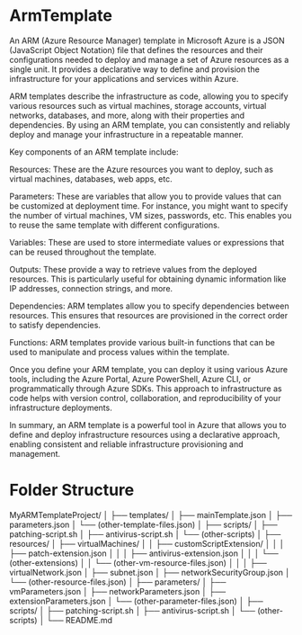 # ArmTemplate
An ARM (Azure Resource Manager) template in Microsoft Azure is a JSON (JavaScript Object Notation) file that defines the resources and their configurations needed to deploy and manage a set of Azure resources as a single unit. It provides a declarative way to define and provision the infrastructure for your applications and services within Azure.

ARM templates describe the infrastructure as code, allowing you to specify various resources such as virtual machines, storage accounts, virtual networks, databases, and more, along with their properties and dependencies. By using an ARM template, you can consistently and reliably deploy and manage your infrastructure in a repeatable manner.

Key components of an ARM template include:

Resources: These are the Azure resources you want to deploy, such as virtual machines, databases, web apps, etc.

Parameters: These are variables that allow you to provide values that can be customized at deployment time. For instance, you might want to specify the number of virtual machines, VM sizes, passwords, etc. This enables you to reuse the same template with different configurations.

Variables: These are used to store intermediate values or expressions that can be reused throughout the template.

Outputs: These provide a way to retrieve values from the deployed resources. This is particularly useful for obtaining dynamic information like IP addresses, connection strings, and more.

Dependencies: ARM templates allow you to specify dependencies between resources. This ensures that resources are provisioned in the correct order to satisfy dependencies.

Functions: ARM templates provide various built-in functions that can be used to manipulate and process values within the template.

Once you define your ARM template, you can deploy it using various Azure tools, including the Azure Portal, Azure PowerShell, Azure CLI, or programmatically through Azure SDKs. This approach to infrastructure as code helps with version control, collaboration, and reproducibility of your infrastructure deployments.

In summary, an ARM template is a powerful tool in Azure that allows you to define and deploy infrastructure resources using a declarative approach, enabling consistent and reliable infrastructure provisioning and management.

# Folder Structure

MyARMTemplateProject/
│
├── templates/
│   ├── mainTemplate.json
│   ├── parameters.json
│   └── (other-template-files.json)
│
├── scripts/
│   ├── patching-script.sh
│   ├── antivirus-script.sh
│   └── (other-scripts)
│
├── resources/
│   ├── virtualMachines/
│   │   ├── customScriptExtension/
│   │   │   ├── patch-extension.json
│   │   │   ├── antivirus-extension.json
│   │   │   └── (other-extensions)
│   │   └── (other-vm-resource-files.json)
│   │
│   ├── virtualNetwork.json
│   ├── subnet.json
│   ├── networkSecurityGroup.json
│   └── (other-resource-files.json)
│
├── parameters/
│   ├── vmParameters.json
│   ├── networkParameters.json
│   ├── extensionParameters.json
│   └── (other-parameter-files.json)
│
├── scripts/
│   ├── patching-script.sh
│   ├── antivirus-script.sh
│   └── (other-scripts)
│
└── README.md
